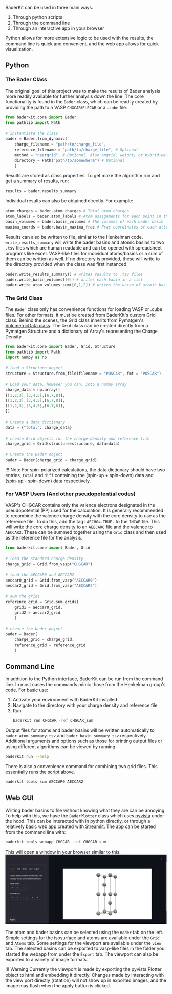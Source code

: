 BaderKit can be used in three main ways.

1. Through python scripts
2. Through the command line
3. Through an interactive app in your browser

Python allows for more extensive logic to be used with the results, the command line is quick and convenient, and the web app allows for quick visualization.

## Python
### The Bader Class
The original goal of this project was to make the results of Bader analysis more readily available for further analysis down the line. The core functionality is found in the `Bader` class, which can be readily created by providing the path to a VASP `CHGCAR`/`ELFCAR` or a `.cube` file.

```python
from baderkit.core import Bader
from pathlib import Path

# instantiate the class
bader = Bader.from_dynamic(
    charge_filename = "path/to/charge_file",
    reference_filename = "path/to/charge_file", # Optional
    method = "neargrid", # Optional. Also ongrid, weight, or hybrid-weight
    directory = Path("path/to/somewhere") # Optional
    )
```

Results are stored as class properties. To get make the algorithm run and get a summary of results, run:

```python
results = bader.results_summary
```
Individual results can also be obtained directly. For example:
```python
atom_charges = bader.atom_charges # Total atom charges
atom_labels = bader.atom_labels # Atom assignments for each point in the grid
basin_volumes = bader.basin_volumes # The volumes of each bader basin
maxima_coords = bader.basin_maxima_frac # Frac coordinates of each attractor
```

Results can also be written to file, similar to the Henkelman code. `write_results_summary` will write the bader basins and atomic basins to two `.tsv` files which are human readable and can be opened with spreadsheet programs like excel. VASP-like files for individual atoms/basins or a sum of them can be written as well. If no directory is provided, these will write to the directory provided when the class was first instanced.
```python
bader.write_results_summary() # writes results to .tsv files
bader.write_basin_volumes([0]) # writes each basin in a list
bader.write_atom_volumes_sum([0,1,2]) # writes the union of atomic basins

```

### The Grid Class
The `Bader` class only has convenience functions for loading VASP or .cube files. For other formats, it must be created from BaderKit's custom Grid class. Behind the scenes, the Grid class inherits from Pymatgen's [VolumetricData class](https://pymatgen.org/pymatgen.io.vasp.html#pymatgen.io.vasp.outputs.VolumetricData). The `Grid` class can be created directly from a Pymatgen Structure and a dictionary of Array's representing the Charge Density.

```python
from baderkit.core import Bader, Grid, Structure
from pathlib import Path
import numpy as np

# load a Structure object
structure = Structure.from_file(filename = "POSCAR", fmt = "POSCAR")

# Load your data, however you can, into a numpy array
charge_data = np.array([
[[1,2,3],[3,4,5],[6,7,8]],
[[1,2,3],[3,4,5],[6,7,8]],
[[1,2,3],[3,4,5],[6,7,8]],
])

# Create a data dictionary
data = {"total": charge_data}

# create Grid objects for the charge-density and reference file
charge_grid = Grid(structure=structure, data=data)

# Create the Bader object
bader = Bader(charge_grid = charge_grid)
```

!!! Note
    For spin-polarized calculations, the data dictionary should have two entries, `total` and `diff` containing the (spin-up + spin-down) data and (spin-up - spin-down) data respectively.

### For VASP Users (And other pseudopotential codes)
VASP's CHGCAR contains only the valence electrons designated in the pseudopotential (PP) used for the calculation. It is generally recommended to recombine the valence charge density with the core density to use as the reference file. To do this, add the tag `LAECHG=.TRUE.` to the `INCAR` file. This will write the core charge density to an `AEECAR0` file and the valence to `AECCAR2`. These can be summed together using the `Grid` class and then used as the reference file for the analysis.

```python
from baderkit.core import Bader, Grid

# load the standard charge density
charge_grid = Grid.from_vasp("CHGCAR")

# load the AECCAR0 and AECCAR2
aeccar0_grid = Grid.from_vasp("AECCAR0")
aeccar2_grid = Grid.from_vasp("AECCAR2")

# sum the grids
reference_grid = Grid.sum_grids(
    grid1 = aeccar0_grid, 
    grid2 = aeccar2_grid
    )

# create the bader object
bader = Bader(
    charge_grid = charge_grid,
    reference_grid = reference_grid
    )
```

## Command Line
In addition to the Python interface, BaderKit can be run from the command line. In most cases the commands mimic those from the Henkelman group's code. For basic use:

1. Activate your environment with BaderKit installed
2. Navigate to the directory with your charge density and reference file
3. Run 
   ```bash
   baderkit run CHGCAR -ref CHGCAR_sum
   ```

Output files for atoms and bader basins will be written automatically to `bader_atom_summary.tsv` and `bader_basin_summary.tsv` respectively. Additional arguments and options such as those for printing output files or using different algorithms can be viewed by running 
```bash
baderkit run --help
```

There is also a convenience command for combining two grid files. This essentially runs the script above.
```bash
baderkit tools sum AECCAR0 AECCAR2
```

## Web GUI

Writing bader basins to file without knowing what they are can be annoying. To help with this, we have the `BaderPlotter` class which uses [pyvista](https://pyvista.org/) under the hood. This can be interacted with in python directly, or through a relatively basic web app created with [Streamlit](https://streamlit.io/). The app can be started from the command line with:
```bash
baderkit tools webapp CHGCAR -ref CHGCAR_sum
```

This will open a window in your browser similar to this:
![streamlit_app](images/streamlit_screenshot.png)

The atom and bader basins can be selected using the `Bader` tab on the left. Simple settings for the isosurface and atoms are available under the `Grid` and `Atoms` tab. Some settings for the viewport are available under the `view` tab. The selected basins can be exported to vasp-like files in the folder you started the webapp from under the `Export` tab. The viewport can also be exported to a variety of image formats.

!!! Warning
    Currently the viewport is made by exporting the pyvista Plotter object to html and embedding it directly. Changes made by interacting with the view port directly (rotation) will not show up in exported images, and the image may flash when the apply button is clicked.
